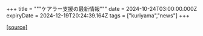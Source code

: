 +++
title = """ケアラー支援の最新情報"""
date = 2024-10-24T03:00:00.000Z
expiryDate = 2024-12-19T20:24:39.164Z
tags = ["kuriyama","news"]
+++


[[source]](https://www.town.kuriyama.hokkaido.jp/site/keara-sien/15220.html)
